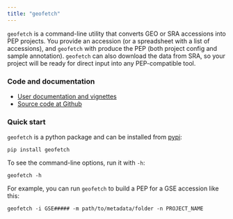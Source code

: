 ```yaml
---
title: "geofetch"
---
```

`geofetch` is a command-line utility that converts GEO or SRA accessions into PEP projects. You provide an accession (or a spreadsheet with a list of accessions), and `geofetch` with produce the PEP (both project config and sample annotation). `geofetch` can also download the data from SRA, so your project will be ready for direct input into any PEP-compatible tool.

### Code and documentation

* [User documentation and vignettes](http://code.databio.org/geofetch)
* [Source code at Github](https://github.com/pepkit/geofetch)

### Quick start

`geofetch` is a python package and can be installed from [pypi](https://pypi.org/project/geofetch):

```
pip install geofetch
```

To see the command-line options, run it with `-h`:

```
geofetch -h
```

For example, you can run `geofetch` to build a PEP for a GSE accession like this:

```
geofetch -i GSE##### -m path/to/metadata/folder -n PROJECT_NAME
```

